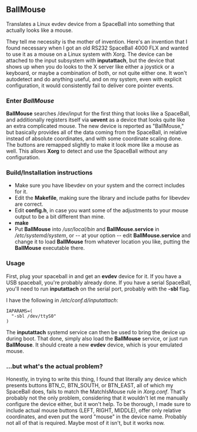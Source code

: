 ## BallMouse
Translates a Linux evdev device from a SpaceBall into something that actually looks like a mouse.

They tell me necessity is the mother of invention.  Here's an invention that I found necessary when I got an old RS232 SpaceBall 4000 FLX and wanted to use it as a mouse on a Linux system with Xorg.  The device can be attached to the input subsystem with **inputattach**, but the device that shows up when you do looks to the X server like either a joystick or a keyboard, or maybe a combination of both, or not quite either one.  It won't autodetect and do anything useful, and on my system, even with explicit configuration, it would consistently fail to deliver core pointer events.

### Enter *BallMouse*

**BallMouse** searches /dev/input for the first thing that looks like a SpaceBall, and additionally registers itself via **uevent** as a device that looks quite like an extra complicated mouse.  The new device is reported as "BallMouse," but basically provides all of the data coming from the SpaceBall, in relative instead of absolute coordinates, and with some coordinate scaling done.  The buttons are remapped slightly to make it look more like a mouse as well.  This allows **Xorg** to detect and use the SpaceBall without any configuration.

### Build/Installation instructions

   * Make sure you have libevdev on your system and the correct includes for it.
   * Edit the **Makefile**, making sure the library and include paths for libevdev are correct.
   * Edit **config.h**, in case you want some of the adjustments to your mouse output to be a bit different than mine.
   * **make**
   * Put **BallMouse** into */usr/local/bin* and **BallMouse.service** in */etc/systemd/system*, or -- at your option -- edit **BallMouse.service** and change it to load **BallMouse** from whatever location you like, putting the **BallMouse** executable there.

### Usage

First, plug your spaceball in and get an **evdev** device for it.  If you have a USB spaceball, you're probably already done.  If you have a serial SpaceBall, you'll need to run **inputattach** on the serial port, probably with the **-sbl** flag. 

I have the following in */etc/conf.d/inputattach*:

    IAPARAMS=(
      "-sbl /dev/ttyS0"
    )

The **inputattach** systemd service can then be used to bring the device up during boot.  That done, simply also load the **BallMouse** service, or just run **BallMouse**.  It should create a new **evdev** device, which is your emulated mouse.

### ...but what's the actual problem?

 Honestly, in trying to write this thing, I found that literally any device which presents buttons BTN_C, BTN_SOUTH, or BTN_EAST, all of which my SpaceBall does, fails to match the MatchIsMouse rule in *Xorg.conf*.  That's probably not the only problem, considering that it wouldn't let me manually configure the device either, but it won't help.  To be thorough, I made sure to include actual mouse buttons (LEFT, RIGHT, MIDDLE), offer only relative coordinates, and even put the word "mouse" in the device name.  Probably not all of that is required.  Maybe most of it isn't, but it works now.
